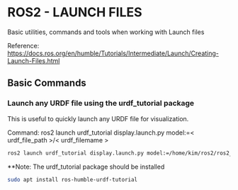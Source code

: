 # ROS2 - LAUNCH FILES

Basic utilities, commands and tools when working with Launch files

Reference: https://docs.ros.org/en/humble/Tutorials/Intermediate/Launch/Creating-Launch-Files.html

## Basic Commands

### Launch any URDF file using the urdf_tutorial package

This is useful to quickly launch any URDF file for visualization.

Command: ros2 launch urdf_tutorial display.launch.py model:=< urdf_file_path >/< urdf_filemame >

```bash
ros2 launch urdf_tutorial display.launch.py model:=/home/kim/ros2/ros2_ws/src/my_robot_description/urdf/my_robot.urdf.xacro
```

**Note: The urdf_tutorial package should be installed

```bash
sudo apt install ros-humble-urdf-tutorial
```